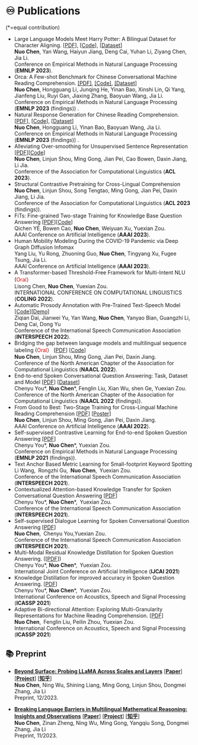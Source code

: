 
<!-- # 💻 Selected Research Papers -->

# ♾️ Publications
(*=equal contribution)
* Large Language Models Meet Harry Potter: A Bilingual Dataset for Character Aligning. [[PDF](https://arxiv.org/abs/2211.06869)], [[Code](https://github.com/nuochenpku/Harry-Potter-Dialogue-Dataset)], [[Dataset](https://github.com/nuochenpku/Harry-Potter-Dialogue-Dataset)] <br>
**Nuo Chen**, Yan Wang, Haiyun Jiang, Deng Cai, Yuhan Li, Ziyang Chen, Jia Li. <br>
Conference on Empirical Methods in Natural Language Processing (**EMNLP 2023**).
* Orca: A Few-shot Benchmark for Chinese Conversational Machine Reading Comprehension. [[PDF]](https://arxiv.org/pdf/2302.13619), [[Code]](https://github.com/nuochenpku/Orca), [[Dataset]](https://github.com/nuochenpku/Orca) <br>
**Nuo Chen**, Hongguang Li, Junqing He, Yinan Bao, Xinshi Lin, Qi Yang, Jianfeng Liu, Ruyi Gan, Jiaxing
Zhang, Baoyuan Wang, Jia Li. <br>
Conference on Empirical Methods in Natural Language Processing (**EMNLP 2023** (findings)) .
* Natural Response Generation for Chinese Reading Comprehension. [[PDF](https://arxiv.org/abs/2302.08817)], [[Code](https://github.com/nuochenpku/Penguin)], [[Dataset](https://github.com/nuochenpku/Penguin)] <br>
**Nuo Chen**, Hongguang Li, Yinan Bao, Baoyuan Wang, Jia Li. <br>
Conference on Empirical Methods in Natural Language Processing (**EMNLP 2023** (findings)) .
*  Alleviating Over-smoothing for Unsupervised Sentence Representation [[PDF](https://arxiv.org/pdf/2305.06154)][[Code](https://github.com/nuochenpku/SSCL)]<br>
**Nuo Chen**, Linjun Shou, Ming Gong, Jian Pei, Cao Bowen, Daxin Jiang, Li Jia.<br>
Conference of the Association for Computational Linguistics (**ACL 2023**).
*  Structural Contrastive Pretraining for Cross-Lingual Comprehension  <br>
**Nuo Chen**, Linjun Shou, Song Tengtao, Ming Gong, Jian Pei, Daxin Jiang, Li Jia.<br>
Conference of the Association for Computational Linguistics (**ACL 2023** (findings)).
*  FiTs: Fine-grained Two-stage Training for Knowledge Base Question Answering [[PDF](https://arxiv.org/abs/2302.11799)][[Code](https://github.com/yeeeqichen/FiTs)] <br>
Qichen YE, Bowen Cao, **Nuo Chen**, Weiyuan Xu, Yuexian Zou.<br>
AAAI Conference on Artificial Intelligence (**AAAI 2023**).
*  Human Mobility Modeling During the COVID-19 Pandemic via Deep Graph Diffusion Infomax <br>
Yang Liu, Yu Rong, Zhuoning Guo,  **Nuo Chen**, Tingyang Xu, Fugee Tsung, Jia Li.<br>
AAAI Conference on Artificial Intelligence (**AAAI 2023**).
*  A Transformer-based Threshold-Free Framework for Multi-Intent NLU (<font color="#dd0000">Oral</font>） <br>
Lisong Chen, **Nuo Chen**, Yuexian Zou.<br>
INTERNATIONAL CONFERENCE ON COMPUTATIONAL LINGUISTICS (**COLING 2022**).
*  Automatic Prosody Annotation with Pre-Trained Text-Speech Model [[Code](https://github.com/Daisyqk/Automatic-Prosody-Annotation)][[Demo](https://daisyqk.github.io/Automatic-Prosody-Annotation_w/)]<br>
Ziqian Dai, Jianwei Yu, Yan Wang, **Nuo Chen**, Yanyao Bian, Guangzhi Li, Deng Cai, Dong Yu <br>
Conference of the International Speech Communication Association (**INTERSPEECH 2022**).
*  Bridging the gap between language models and multilingual sequence labeling (<font color="#dd0000">Oral</font>） [[PDF](https://arxiv.org/abs/2204.05210)] [[Code](https://github.com/nuochenpku/Multilingual-SL)] <br>
**Nuo Chen**, Linjun Shou, Ming Gong, Jian Pei, Daxin Jiang.<br>
Conference of the North American Chapter of the Association for Computational Linguistics (**NAACL 2022**).
*  End-to-end Spoken Conversational Question Answering:  Task, Dataset and Model [[PDF](https://arxiv.org/pdf/2010.08923)] [[Dataset](https://github.com/nuochenpku/End-to-end-Spoken-Conversational-Question-Answering-Task-Dataset-and-Model/blob/main/README.md)]<br>
Chenyu You\*, **Nuo Chen**\*, Fenglin Liu, Xian Wu, shen Ge, Yuexian Zou.<br>
Conference of the North American Chapter of the Association for Computational Linguistics (**NAACL 2022** (findings)).
*  From Good to Best: Two-Stage Training for Cross-Lingual Machine Reading Comprehension [[PDF](https://arxiv.org/abs/2112.04735)] [[Poster](https://aaai-2022.virtualchair.net/poster_aaai1835)]<br>
**Nuo Chen**, Linjun Shou, Ming Gong, Jian Pei, Daxin Jiang.<br>
AAAI Conference on Artificial Intelligence (**AAAI 2022**).
*  Self-supervised Contrastive Learning for End-to-end Spoken Question Answering [[PDF](https://arxiv.org/abs/2109.03381)] <br>
Chenyu You\*, **Nuo Chen**\*, Yuexian Zou.<br>
Conference on Empirical Methods in Natural Language Processing (**EMNLP 2021** (findings)).
*  Text Anchor Based Metric Learning for Small-footprint Keyword Spotting <br>
Li Wang, Rongzhi Gu, **Nuo Chen**, Yuexian Zou.<br>
Conference of the International Speech Communication Association (**INTERSPEECH 2021**).
*  Contextualized Attention-based Knowledge Transfer for Spoken Conversational Question Answering [[PDF](https://web.pkusz.edu.cn/adsp/files/2021/10/you21c_interspeech.pdf)]<br>
Chenyu You\*, **Nuo Chen**\*, Yuexian Zou.<br>
Conference of the International Speech Communication Association (**INTERSPEECH 2021**).
*  Self-supervised Dialogue Learning for Spoken Conversational Question Answering [[PDF](https://web.pkusz.edu.cn/adsp/files/2021/10/chen21_interspeech1.pdf)] <br>
 **Nuo Chen**, Chenyu You,Yuexian Zou.<br>
Conference of the International Speech Communication Association (**INTERSPEECH 2021**).
* Multi-Modal Residual Knowledge Distillation for Spoken Question Answering. ([[PDF](https://web.pkusz.edu.cn/adsp/files/2021/08/IJCAI2021%E9%99%88%E8%AF%BA.pdf)]) <br>
Chenyu You\*, **Nuo Chen**\*, Yuexian Zou.<br>
International Joint Conference on Artificial Intelligence (**IJCAI 2021**)
* Knowledge Distillation for improved accuracy in Spoken Question Answering. [[PDF](https://web.pkusz.edu.cn/adsp/files/2021/10/%E9%99%88%E8%AF%BA-Knowledge_Distillation_for_Improved_Accuracy_in_Spoken_Question_Answering.pdf)] <br>
Chenyu You\*, **Nuo Chen**\*, Yuexian Zou.<br>
International Conference on Acoustics, Speech and Signal Processing (**ICASSP 2021**)
* Adaptive Bi-directional Attention: Exploring Multi-Granularity Representations for Machine Reading Comprehension. [[PDF](https://web.pkusz.edu.cn/adsp/files/2021/10/%E9%99%88%E8%AF%BA-Adaptive_Bi-Directional_Attention_Exploring_Multi-Granularity_Representations_for_Machine_Reading_Comprehension.pdf)] <br>
 **Nuo Chen**, Fenglin Liu, Peilin Zhou, Yuexian Zou.<br>
International Conference on Acoustics, Speech and Signal Processing (**ICASSP 2021**)


## 📚 Preprint

* [**Beyond Surface: Probing LLaMA Across Scales and Layers**](https://arxiv.org/abs/2312.04333) [[**Paper**](https://arxiv.org/abs/2312.04333)] [[**Project**](https://github.com/nuochenpku/LLaMA_Analysis)] [[**知乎**](https://zhuanlan.zhihu.com/p/669730374)] <br>
**Nuo Chen**, Ning Wu, Shining Liang, Ming Gong, Linjun Shou, Dongmei Zhang, Jia Li <br>
Preprint, 12/2023.

* [**Breaking Language Barriers in Multilingual Mathematical Reasoning: Insights and Observations**](https://arxiv.org/abs/2310.20246)  [[**Paper**](https://arxiv.org/abs/2310.20246)] [[**Project**](https://mathoctopus.github.io/)] [[**知乎**](https://zhuanlan.zhihu.com/p/664504560)] <br>
**Nuo Chen**, Zinan Zheng, Ning Wu, Ming Gong, Yangqiu Song, Dongmei Zhang, Jia Li <br>
Preprint, 11/2023.








<!-- 

<div class='paper-box'><div class='paper-box-image'><div><img src='images/Patent1.png' alt="sym" width="100%" height="100%"></div></div>
<div class='paper-box-text' style="font-size: larger;" markdown="1">

**基于直播场景的对话数据集构建方法及装置**

发明人: **高景盛**, 连怡鑫, and 王宝元 \\
发明专利: CN115544237A, 2022 \\
摘要: 本发明实施例提供一种基于直播场景的对话数据集构建方法及装置，该方法包括：基于主播直播视频的用户评论，获取用户评论发表后预设时间内文本格式的主播讲话内容；获取主播讲话内容中与用户评论具有重叠词汇的句子并计算和用户评论间的语义相似度...

📧 [**HTML**](https://aiqicha.baidu.com/patent/info?referId=9495008b8c4b8a01dc316bcfdbdcdf79677dc79d&pid=31720823858720) 
-->
